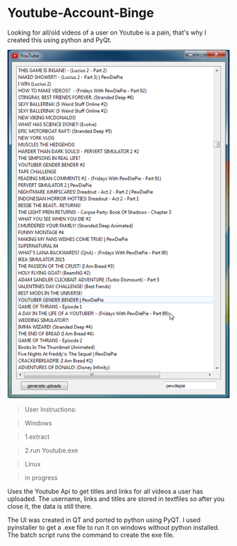 # Youtube-Account-Binge
Looking for all/old videos of a user on Youtube is a pain, that's why I created this using python and PyQt.


![alt file](screenshot.png)





>User Instructions:

>Windows

>1.extract

>2.run Youtube.exe


>Linux

>in progress



Uses the Youtube Api to get titles and links for all videos a user has uploaded. 
The username, links and titles are stored in textfiles so after you close it, the data is still there.

The UI was created in QT and ported to python using PyQT.
I used pyinstaller to get a .exe file to run it on windows without python installed.
The batch script runs the command to create the exe file.

